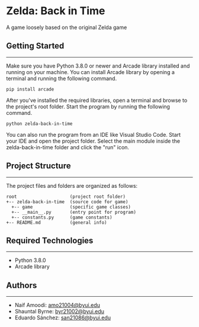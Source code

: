 # Zelda: Back in Time
A game loosely based on the original Zelda game

## Getting Started
---
Make sure you have Python 3.8.0 or newer and Arcade library installed and running on your machine. You can install Arcade library by opening a terminal and running the following command.
```
pip install arcade
```
After you've installed the required libraries, open a terminal and browse to the project's root folder. Start the program by running the following command.
```
python zelda-back-in-time
```
You can also run the program from an IDE like Visual Studio Code. Start your IDE and open the 
project folder. Select the main module inside the zelda-back-in-time folder and click the "run" icon.

## Project Structure
---
The project files and folders are organized as follows:
```
root                    (project root folder)
+-- zelda-back-in-time  (source code for game)
  +-- game              (specific game classes)
  +-- __main__.py       (entry point for program)
  +-- constants.py      (game constants)
+-- README.md           (general info)
```

## Required Technologies
---
* Python 3.8.0
* Arcade library

## Authors
---
* Naif Amoodi: amo21004@byui.edu
* Shauntal Byrne: byr21002@byui.edu
* Eduardo Sánchez: san21086@byui.edu